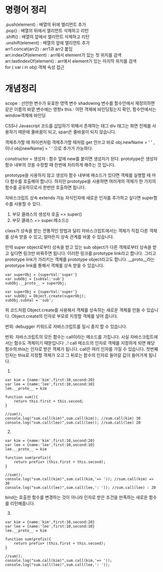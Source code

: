 
# 명령어 정리
.push(element) : 배열의 뒤에 엘리먼트 추가<br>
.pop() : 배열의 뒤에서 엘리먼트 삭제하고 리턴<br>
.shift() : 배열의 앞에서 엘리먼트 삭제하고 리턴<br>
.unshift(element) : 배열의 앞에 엘리먼트 추가<br>
arr1.concat(arr2) : arr1과 arr2 붙임<br>
arr.indexOf(element) : arr에서 element가 있는 첫 위치를 검색<br>
arr.lastIndexOf(element) : arr에서 element가 있는 마지막 위치를 검색<br>
for ( var i in obj) 객체 속성 접근<br>

# 개념정리

scope : 선언한 변수가 유효한 영역
변수 shadowing 변수를 함수안에서 재정의하면 같은 이름의 바깥 변수에는 영향x
this : 어떤 객체에 바인딩됬는지 확인, 함수안에서는 window객체에 바인딩

CSS나 Javascript 코드를 삽입하기 위해서 존재하는 태그
div 태그는 화면 전체를 사용하기 때문에 줄바꿈이 되고, span은 줄바꿈이 되지 않습니다.

객체추가할 때 파이썬처럼 객체추가할 때처럼 get 안쓰고 바로 obj.newName = ' ' , 이나 obj[newName] = ' ' 으로 추가가 가능하다.

constructor = 생성자 : 함수 앞에 new를 붙이면 생성자가 된다.
prototype은 생성자 함수 내부의 것을 수정할 때 한번에 처리하게 해주는 것 입니다.

prototype을 사용하지 않고 생성자 함수 내부에 매소드가 있다면 객체를 실행할 때 마다 함수를 호출해야 합니다.
하지만 prototype을 사용하면 여러개의 객체가 한 가지의 함수를 공유하므로서 한번만 호출하면 됩니다.

자바스크립트 상속 extends 가능
자식인자에 새로운 인자를 추가하고 싶다면 super함수를 사용할 수 있다.
1. 부모 클래스의 생성자 호출    => super()
2. 부모 클래스                  => super.메소드()

class가 상속을 받는 전통적인 방법과 달리 자바스크립트에서는 객체가 직접 
다른 객체를 상속 받을 수 있고, 얼마든지 상속 관계를 바꿀 수 있습니다.

만약 super object로부터 상속을 받고 있는 sub object가 다른 객체로부터 상속을 받고 싶다면 링크만 바꿔주면 됩니다.
이러한 링크를 prototype link라고 합니다.  그리고 prototype link가 가리키는 객체를 prototype object라고도 합니다.
__proto__라는 prototype link를 통해서 객체를 상속 받을 수 있습니다. 

```
var superObj = {superVal:'super'}
var subObj = {subVal:'sub'}
subObj.__proto__ = superObj;

var superObj = {superVal:'super'} 
var subObj = Object.create(superObj);
subObj.subVal = 'sub';
```

위 코드처럼 Object.create를 사용해서 객체를 상속하는 새로운 객체를 만들 수 있습니다. Object.create의 인자로 부모로 지정할 객체를 넣어 줍니다. 

번외: debugger 키워드로 자바스크립트를 일시 중지 할 수 있습니다.

번외: 자바스크립트의 모든 함수는 call이라는 메소드를 가집니다.  사실 자바스크립트에서는 함수도 객체이기 때문입니다 ..! 
call 메소드의 인자로 객체를 지정하게 되면 해당 함수의 this는 인자로 받은 객체가 됩니다. 
call은 여러 인자를 가질 수 있습니다.  첫번째 인자는 this로 지정할 객체가 오고 그 뒤로는 함수의 인자로 들어갈 값이 들어가게 됩니다. 

1. 
```
var kim = {name:'kim',first:10,second:20}
var lee = {name:'lee',first:10,second:10}
lee.__proto__ = kim

function sum(){ 
    return this.first + this.second;
}

//sum();
console.log("sum.call(kim)",sum.call(kim)); //sum.call(kim) 30
console.log("sum.call(lee)",sum.call(lee)); //sum.call(lee) 20 
```
2.
```
var kim = {name:'kim',first:10,second:20}
var lee = {name:'lee',first:10,second:10}
lee.__proto__ = kim

function sum(prefix){ 
    return prefix+ (this.first + this.second);
}

//sum();
console.log("sum.call(kim)",sum.call(kim,'=> ')); //sum.call(kim) => 30
console.log("sum.call(lee)",sum.call(lee,': ')); //sum.call(lee) : 20
```
bind는 호출한 함수를 변경하는 것이 아니라 인자로 받은 조건을 만족하는 새로운 함수를 리턴해줍니다.

3. 
```
var kim = {name:'kim',first:10,second:20}
var lee = {name:'lee',first:10,second:10}
lee.__proto__ = kim

function sum(prefix){ 
    return prefix+ (this.first + this.second);
}

//sum();
console.log("sum.call(kim)",sum.call(kim,'=> '));
console.log("sum.call(lee)",sum.call(lee,': '));
```


